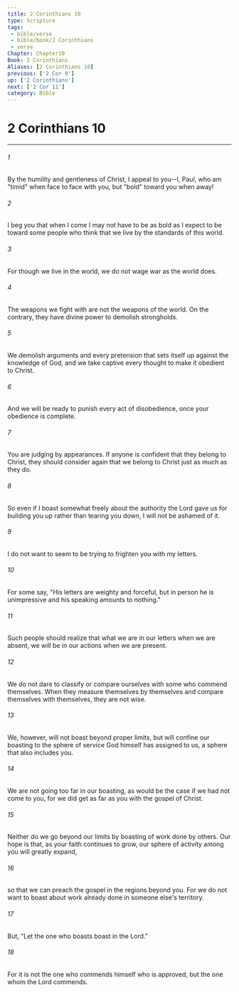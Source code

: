 ```yaml
---
title: 2 Corinthians 10
type: Scripture
tags:
 - bible/verse
 - bible/book/2 Corinthians
 - verse
Chapter: Chapter10
Book: 2 Corinthians
Aliases: [2 Corinthians 10]
previous: ['2 Cor 9']
up: ['2 Corinthians']
next: ['2 Cor 11']
category: Bible
---
```

# 2 Corinthians 10

***


###### 1 
By the humility and gentleness of Christ, I appeal to you--I, Paul, who am "timid" when face to face with you, but "bold" toward you when away! 

###### 2 
I beg you that when I come I may not have to be as bold as I expect to be toward some people who think that we live by the standards of this world. 

###### 3 
For though we live in the world, we do not wage war as the world does. 

###### 4 
The weapons we fight with are not the weapons of the world. On the contrary, they have divine power to demolish strongholds. 

###### 5 
We demolish arguments and every pretension that sets itself up against the knowledge of God, and we take captive every thought to make it obedient to Christ. 

###### 6 
And we will be ready to punish every act of disobedience, once your obedience is complete. 

###### 7 
You are judging by appearances. If anyone is confident that they belong to Christ, they should consider again that we belong to Christ just as much as they do. 

###### 8 
So even if I boast somewhat freely about the authority the Lord gave us for building you up rather than tearing you down, I will not be ashamed of it. 

###### 9 
I do not want to seem to be trying to frighten you with my letters. 

###### 10 
For some say, "His letters are weighty and forceful, but in person he is unimpressive and his speaking amounts to nothing." 

###### 11 
Such people should realize that what we are in our letters when we are absent, we will be in our actions when we are present. 

###### 12 
We do not dare to classify or compare ourselves with some who commend themselves. When they measure themselves by themselves and compare themselves with themselves, they are not wise. 

###### 13 
We, however, will not boast beyond proper limits, but will confine our boasting to the sphere of service God himself has assigned to us, a sphere that also includes you. 

###### 14 
We are not going too far in our boasting, as would be the case if we had not come to you, for we did get as far as you with the gospel of Christ. 

###### 15 
Neither do we go beyond our limits by boasting of work done by others. Our hope is that, as your faith continues to grow, our sphere of activity among you will greatly expand, 

###### 16 
so that we can preach the gospel in the regions beyond you. For we do not want to boast about work already done in someone else's territory. 

###### 17 
But, "Let the one who boasts boast in the Lord." 

###### 18 
For it is not the one who commends himself who is approved, but the one whom the Lord commends. 

